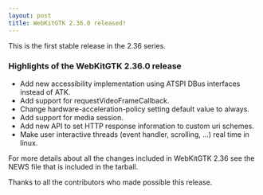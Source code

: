 ```yaml
---
layout: post
title: WebKitGTK 2.36.0 released!
---
```


This is the first stable release in the 2.36 series.

### Highlights of the WebKitGTK 2.36.0 release

 - Add new accessibility implementation using ATSPI DBus interfaces instead of ATK.
 - Add support for requestVideoFrameCallback.
 - Change hardware-acceleration-policy setting default value to always.
 - Add support for media session.
 - Add new API to set HTTP response information to custom uri schemes.
 - Make user interactive threads (event handler, scrolling, ...) real time in linux.

For more details about all the changes included in WebKitGTK 2.36 see
the NEWS file that is included in the tarball.

Thanks to all the contributors who made possible this release.